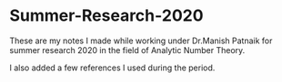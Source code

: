 # Summer-Research-2020

These are my notes I made while working under Dr.Manish Patnaik for summer research 2020 in the field of Analytic Number Theory.

I also added a few references I used during the period.
